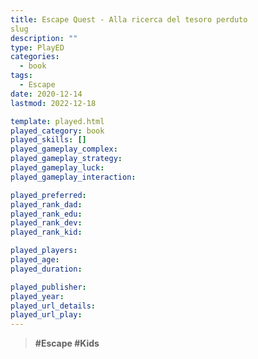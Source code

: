 ```yaml
---
title: Escape Quest - Alla ricerca del tesoro perduto
slug
description: ""
type: PlayED
categories:
  - book
tags:
  - Escape
date: 2020-12-14
lastmod: 2022-12-18

template: played.html
played_category: book
played_skills: []
played_gameplay_complex:
played_gameplay_strategy:
played_gameplay_luck:
played_gameplay_interaction:

played_preferred:
played_rank_dad: 
played_rank_edu:
played_rank_dev:
played_rank_kid: 

played_players: 
played_age: 
played_duration: 

played_publisher: 
played_year: 
played_url_details: 
played_url_play: 
---
```


> **#Escape #Kids** 





